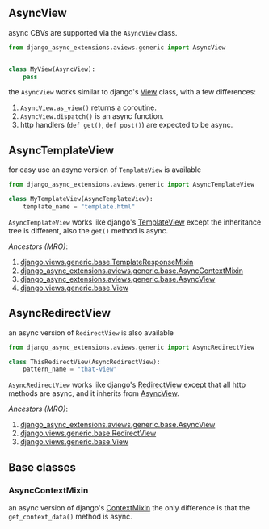 ## AsyncView

async CBVs are supported via the `AsyncView` class.

```python
from django_async_extensions.aviews.generic import AsyncView


class MyView(AsyncView):
    pass
```

the `AsyncView` works similar to django's [View](https://docs.djangoproject.com/en/5.1/ref/class-based-views/base/#view) class, with a few differences:

1. `AsyncView.as_view()` returns a coroutine.
2. `AsyncView.dispatch()` is an async function.
3. http handlers (`def get()`, `def post()`) are expected to be async.


## AsyncTemplateView

for easy use an async version of `TemplateView` is available

```python
from django_async_extensions.aviews.generic import AsyncTemplateView

class MyTemplateView(AsyncTemplateView):
    template_name = "template.html"
```

`AsyncTemplateView` works like django's [TemplateView](https://docs.djangoproject.com/en/5.1/ref/class-based-views/base/#templateview) except the inheritance tree is different, also the `get()` method is async.

*Ancestors (MRO)*:

1. [django.views.generic.base.TemplateResponseMixin](https://docs.djangoproject.com/en/5.1/ref/class-based-views/mixins-simple/#django.views.generic.base.TemplateResponseMixin)
2. [django_async_extensions.aviews.generic.base.AsyncContextMixin](base.md#asynccontextmixin)
3. [django_async_extensions.aviews.generic.base.AsyncView](base.md#asyncview)
4. [django.views.generic.base.View](https://docs.djangoproject.com/en/5.1/ref/class-based-views/base/#django.views.generic.base.View)


## AsyncRedirectView

an async version of `RedirectView` is also available

```python
from django_async_extensions.aviews.generic import AsyncRedirectView

class ThisRedirectView(AsyncRedirectView):
    pattern_name = "that-view"
```

`AsyncRedirectView` works like django's [RedirectView](https://docs.djangoproject.com/en/5.1/ref/class-based-views/base/#redirectview) except that all http methods are async, and it inherits from [AsyncView](base.md#asyncview).

*Ancestors (MRO)*:

1. [django_async_extensions.aviews.generic.base.AsyncView](base.md#asyncview)
2. [django.views.generic.base.RedirectView](https://docs.djangoproject.com/en/5.1/ref/class-based-views/base/#redirectview)
3. [django.views.generic.base.View](https://docs.djangoproject.com/en/5.1/ref/class-based-views/base/#django.views.generic.base.View)

## Base classes

### AsyncContextMixin
an async version of django's [ContextMixin](https://docs.djangoproject.com/en/5.1/ref/class-based-views/mixins-simple/#django.views.generic.base.ContextMixin)
the only difference is that the `get_context_data()` method is async.

